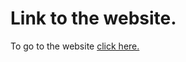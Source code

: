 # Link to the website.
To go to the website [click here.](https://noduf.github.io/thomas-collins/index)
